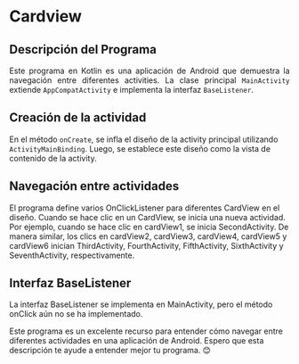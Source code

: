 # Cardview

## Descripción del Programa
<p align="justify">Este programa en Kotlin es una aplicación de Android que demuestra la navegación entre diferentes activities. La clase principal <code>MainActivity</code> extiende <code>AppCompatActivity</code> e implementa la interfaz <code>BaseListener</code>.</p>

## Creación de la actividad
En el método <code>onCreate</code>, se infla el diseño de la activity principal utilizando <code>ActivityMainBinding</code>. Luego, se establece este diseño como la vista de contenido de la activity.

## Navegación entre actividades
El programa define varios OnClickListener para diferentes CardView en el diseño. Cuando se hace clic en un CardView, se inicia una nueva actividad. Por ejemplo, cuando se hace clic en cardView1, se inicia SecondActivity. De manera similar, los clics en cardView2, cardView3, cardView4, cardView5 y cardView6 inician ThirdActivity, FourthActivity, FifthActivity, SixthActivity y SeventhActivity, respectivamente.

## Interfaz BaseListener
La interfaz BaseListener se implementa en MainActivity, pero el método onClick aún no se ha implementado.

Este programa es un excelente recurso para entender cómo navegar entre diferentes actividades en una aplicación de Android. Espero que esta descripción te ayude a entender mejor tu programa. 😊

